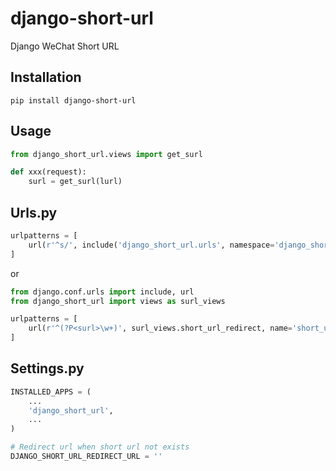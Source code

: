 # django-short-url
Django WeChat Short URL

## Installation
```shell
pip install django-short-url
```

## Usage
```python
from django_short_url.views import get_surl

def xxx(request):
    surl = get_surl(lurl)
```

## Urls.py
```python
urlpatterns = [
    url(r'^s/', include('django_short_url.urls', namespace='django_short_url')),
]
```
or
```python
from django.conf.urls import include, url
from django_short_url import views as surl_views

urlpatterns = [
    url(r'^(?P<surl>\w+)', surl_views.short_url_redirect, name='short_url_redirect'),
]
```

## Settings.py
```python
INSTALLED_APPS = (
    ...
    'django_short_url',
    ...
)

# Redirect url when short url not exists
DJANGO_SHORT_URL_REDIRECT_URL = ''
```
